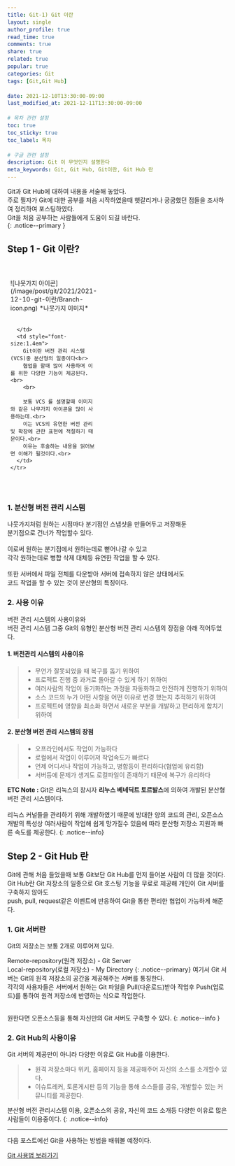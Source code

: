```yaml
---
title: Git-1) Git 이란
layout: single
author_profile: true
read_time: true
comments: true 
share: true 
related: true 
popular: true
categories: Git
tags: [Git,Git Hub]

date: 2021-12-10T13:30:00-09:00 
last_modified_at: 2021-12-11T13:30:00-09:00 

# 목차 관련 설정
toc: true
toc_sticky: true
toc_label: 목차

# 구글 관련 설정
description: Git 이 무엇인지 설명한다
meta_keywords: Git, Git Hub, Git이란, Git Hub 란
---
```

Git과 Git Hub에 대하여 내용을 서술해 놓았다.  
주로 필자가 Git에 대한 공부를 처음 시작하였을때 햇갈리거나 궁굼했던 점들을 조사하여 정리하여 포스팅하였다.  
Git을 처음 공부하는 사람들에게 도움이 되길 바란다.  
{: .notice--primary }

## Step 1 - Git 이란?   

<table style="border-style:hidden; display: table;">
  <colgroup>
    <col style="width:30%;">
    <col style="width:70%;">
  </colgroup>
  <tbody>
    <tr>
      <td>

  <div markdown="1" class="ImgBox">
  <br><br>
  ![나뭇가지 아이콘](/image/post/git/2021/2021-12-10-git-이란/Branch-icon.png)
  *나뭇가지 이미지*
  <br><br>
  </div>

      </td>
      <td style="font-size:1.4em">
        Git이란 버전 관리 시스템(VCS)중 분산형의 일종이다<br>
        협업을 할때 많이 사용하며 이를 위한 다양한 기능이 제공된다.<br>
        <br>

        보통 VCS 를 설명할때 이미지와 같은 나무가지 아이콘을 많이 사용하는데.<br>
        이는 VCS의 유연한 버전 관리및 확장에 관한 표현에 적절하기 때문이다.<br> 
        이유는 후술하는 내용을 읽어보면 이해가 될것이다.<br>
      </td>
    </tr>
  </tbody>
</table>
<br>

### 1. 분산형 버전 관리 시스템
나뭇가지처럼 원하는 시점마다 분기점인 스냅샷을 만들어두고 저장해둔  
분기점으로 건너가 작업할수 있다.  
<br>
이로써 원하는 분기점에서 원하는데로 뻗어나갈 수 있고  
각각 원하는데로 병합 삭제 대체등 유연한 작업을 할 수 있다.  
<br>
또한 서버에서 파일 전체를 다운받아 서버에 접속하지 않은 상태에서도  
코드 작업을 할 수 있는 것이 분산형의 특징이다.

### 2. 사용 이유
버전 관리 시스템의 사용이유와  
버전 관리 시스템 그중 Git의 유형인 분산형 버전 관리 시스템의 장점을 아래 적어두었다.
#### 1. 버전관리 시스템의 사용이유  

> * 무언가 잘못되었을 때 복구를 돕기 위하여
> * 프로젝트 진행 중 과거로 돌아갈 수 있게 하기 위하여
> * 여러사람의 작업이 동기화하는 과정을 자동화하고 안전하게 진행하기 위하여
> * 소스 코드의 누가 어떤 사항을 어떤 이유로 변경 했는지 추적하기 위하여
> * 프로젝트에 영향을 최소화 하면서 새로운 부분을 개발하고 편리하게 합치기 위하여

#### 2. 분산형 버전 관리 시스템의 장점
> * 오프라인에서도 작업이 가능하다
> * 로컬에서 작업이 이루어져 작업속도가 빠르다
> * 언제 어디서나 작업이 가능하고, 병합등이 편리하다(협업에 유리함)
> * 서버등에 문제가 생겨도 로컬파일이 존재하기 때문에 복구가 유리하다

**ETC Note :** Git은 리눅스의 창시자 **리누스 베네딕트 토르발스**에 의하여 개발된 분산형 버전 관리 시스템이다.<br><br>리눅스 커널들을 관리하기 위해 개발하였기 때문에 방대한 양의 코드의 관리, 오픈소스 개발의 특성상 여러사람이 작업해 쉽게 망가질수 있음에 따라 분산형 저장소 지원과 빠른 속도를 제공한다.
{: .notice--info}

## Step 2 - Git Hub 란
  Git에 관해 처음 들었을때 보통 Git보단 Git Hub를 먼저 들어본 사람이 더 많을 것이다.  
  Git Hub란 Git 저장소의 일종으로 Git 호스팅 기능을 무료로 제공해 개인이 Git 서버를 구축하지 않아도  
  push, pull, request같은 이벤트에 반응하여 Git을 통한 편리한 협업이 가능하게 해준다.

### 1. Git 서버란
Git의 저장소는 보통 2개로 이루어져 있다.

 Remote-repository(원격 저장소) - Git Server  
 Local-repository(로컬 저장소) - My Directory
 {: .notice--primary}
여기서 Git 서버는 Git의 원격 저장소의 공간을 제공해주는 서버를 통칭한다.  
각각의 사용자들은 서버에서 원하는 Git 파일을 Pull(다운로드)받아 작업후 Push(업로드)를 통하여 원격 저장소에 반영하는 식으로 작업한다.  
<br>

원한다면 오픈소스등을 통해 자신만의 Git 서버도 구축할 수 있다.
{: .notice--info }

### 2. Git Hub의 사용이유
Git 서버의 제공만이 아니라 다양한 이유로 Git Hub를 이용한다.
>* 원격 저장소마다 위키, 홈페이지 등을 제공해주어 자신의 소스를 소개할수 있다.
>* 이슈트레커, 토론게시판 등의 기능을 통해 소스들를 공유, 개발할수 있는 커뮤니티를 제공한다.

분산형 버전 관리시스템 이용, 오픈소스의 공유, 자신의 코드 소개등 다양한 이유로 많은 사람들이 이용중이다.
{: .notice--info}

<hr>
다음 포스트에선 Git을 사용하는 방법을 배워볼 예정이다.  

[Git 사용법 보러가기](https://jjae-jjae.github.io/git/git-%EC%82%AC%EC%9A%A9%EB%B2%95/)